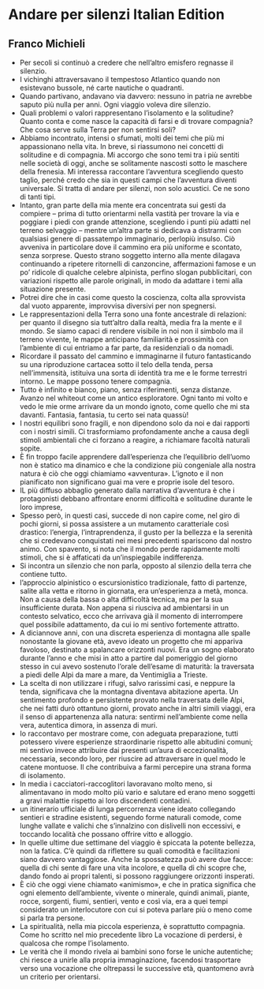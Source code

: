 # Andare per silenzi Italian Edition
## Franco Michieli
- Per secoli si continuò a credere che nell’altro emisfero regnasse il silenzio.
- I vichinghi attraversavano il tempestoso Atlantico quando non esistevano bussole, né carte nautiche o quadranti.
- Quando partivano, andavano via davvero: nessuno in patria ne avrebbe saputo più nulla per anni. Ogni viaggio voleva dire silenzio.
- Quali problemi o valori rappresentano l’isolamento e la solitudine? Quanto conta e come nasce la capacità di farsi e di trovare compagnia? Che cosa serve sulla Terra per non sentirsi soli?
- Abbiamo incontrato, intensi o sfumati, molti dei temi che più mi appassionano nella vita. In breve, si riassumono nei concetti di solitudine e di compagnia. Mi accorgo che sono temi tra i più sentiti nelle società di oggi, anche se solitamente nascosti sotto le maschere della frenesia. Mi interessa raccontare l’avventura scegliendo questo taglio, perché credo che sia in questi campi che l’avventura diventi universale. Si tratta di andare per silenzi, non solo acustici. Ce ne sono di tanti tipi.
- Intanto, gran parte della mia mente era concentrata sui gesti da compiere – prima di tutto orientarmi nella vastità per trovare la via e poggiare i piedi con grande attenzione, scegliendo i punti più adatti nel terreno selvaggio – mentre un’altra parte si dedicava a distrarmi con qualsiasi genere di passatempo immaginario, perlopiù insulso. Ciò avveniva in particolare dove il cammino era più uniforme e scontato, senza sorprese. Questo strano soggetto interno alla mente dilagava continuando a ripetere ritornelli di canzoncine, affermazioni famose e un po’ ridicole di qualche celebre alpinista, perfino slogan pubblicitari, con variazioni rispetto alle parole originali, in modo da adattare i temi alla situazione presente.
- Potrei dire che in casi come questo la coscienza, colta alla sprovvista dal vuoto apparente, improvvisa diversivi per non spegnersi.
- Le rappresentazioni della Terra sono una fonte ancestrale di relazioni: per quanto il disegno sia tutt’altro dalla realtà, media fra la mente e il mondo. Se siamo capaci di rendere visibile in noi non il simbolo ma il terreno vivente, le mappe anticipano familiarità e prossimità con l’ambiente di cui entriamo a far parte, da residenziali o da nomadi.
- Ricordare il passato del cammino e immaginarne il futuro fantasticando su una riproduzione cartacea sotto il telo della tenda, persa nell’immensità, istituiva una sorta di identità tra me e le forme terrestri intorno. Le mappe possono tenere compagnia.
- Tutto è infinito e bianco, piano, senza riferimenti, senza distanze. Avanzo nel whiteout come un antico esploratore. Ogni tanto mi volto e vedo le mie orme arrivare da un mondo ignoto, come quello che mi sta davanti. Fantasia, fantasia, tu certo sei nata quassù!
- I nostri equilibri sono fragili, e non dipendono solo da noi e dai rapporti con i nostri simili. Ci trasformiamo profondamente anche a causa degli stimoli ambientali che ci forzano a reagire, a richiamare facoltà naturali sopite.
- È fin troppo facile apprendere dall’esperienza che l’equilibrio dell’uomo non è statico ma dinamico e che la condizione più congeniale alla nostra natura è ciò che oggi chiamiamo «avventura». L’ignoto e il non pianificato non significano guai ma vere e proprie isole del tesoro.
- IL più diffuso abbaglio generato dalla narrativa d’avventura è che i protagonisti debbano affrontare enormi difficoltà e solitudine durante le loro imprese,
- Spesso però, in questi casi, succede di non capire come, nel giro di pochi giorni, si possa assistere a un mutamento caratteriale così drastico: l’energia, l’intraprendenza, il gusto per la bellezza e la serenità che si credevano conquistati nei mesi precedenti spariscono dal nostro animo. Con spavento, si nota che il mondo perde rapidamente molti stimoli, che si è affaticati da un’inspiegabile indifferenza.
- Si incontra un silenzio che non parla, opposto al silenzio della terra che contiene tutto.
- l’approccio alpinistico o escursionistico tradizionale, fatto di partenze, salite alla vetta e ritorno in giornata, era un’esperienza a metà, monca. Non a causa della bassa o alta difficoltà tecnica, ma per la sua insufficiente durata. Non appena si riusciva ad ambientarsi in un contesto selvatico, ecco che arrivava già il momento di interrompere quel possibile adattamento, da cui io mi sentivo fortemente attratto.
- A diciannove anni, con una discreta esperienza di montagna alle spalle nonostante la giovane età, avevo ideato un progetto che mi appariva favoloso, destinato a spalancare orizzonti nuovi. Era un sogno elaborato durante l’anno e che misi in atto a partire dal pomeriggio del giorno stesso in cui avevo sostenuto l’orale dell’esame di maturità: la traversata a piedi delle Alpi da mare a mare, da Ventimiglia a Trieste.
- La scelta di non utilizzare i rifugi, salvo rarissimi casi, e neppure la tenda, significava che la montagna diventava abitazione aperta. Un sentimento profondo e persistente provato nella traversata delle Alpi, che nei fatti durò ottantuno giorni, provato anche in altri simili viaggi, era il senso di appartenenza alla natura: sentirmi nell’ambiente come nella vera, autentica dimora, in assenza di muri.
- Io raccontavo per mostrare come, con adeguata preparazione, tutti potessero vivere esperienze straordinarie rispetto alle abitudini comuni; mi sentivo invece attribuire dai presenti un’aura di eccezionalità, necessaria, secondo loro, per riuscire ad attraversare in quel modo le catene montuose. Il che contribuiva a farmi percepire una strana forma di isolamento.
- In media i cacciatori-raccoglitori lavoravano molto meno, si alimentavano in modo molto più vario e salutare ed erano meno soggetti a gravi malattie rispetto ai loro discendenti contadini.
- un itinerario ufficiale di lunga percorrenza viene ideato collegando sentieri e stradine esistenti, seguendo forme naturali comode, come lunghe vallate e valichi che s’innalzino con dislivelli non eccessivi, e toccando località che possano offrire vitto e alloggio.
- In quelle ultime due settimane del viaggio è spiccata la potente bellezza, non la fatica. C’è quindi da riflettere su quali comodità e facilitazioni siano davvero vantaggiose. Anche la spossatezza può avere due facce: quella di chi sente di fare una vita incolore, e quella di chi scopre che, dando fondo ai propri talenti, si possono raggiungere orizzonti insperati.
- È ciò che oggi viene chiamato «animismo», e che in pratica significa che ogni elemento dell’ambiente, vivente o minerale, quindi animali, piante, rocce, sorgenti, fiumi, sentieri, vento e così via, era a quei tempi considerato un interlocutore con cui si poteva parlare più o meno come si parla tra persone.
- La spiritualità, nella mia piccola esperienza, è soprattutto compagnia. Come ho scritto nel mio precedente libro La vocazione di perdersi, è qualcosa che rompe l’isolamento.
- Le verità che il mondo rivela ai bambini sono forse le uniche autentiche; chi riesce a unirle alla propria immaginazione, facendosi trasportare verso una vocazione che oltrepassi le successive età, quantomeno avrà un criterio per orientarsi.
